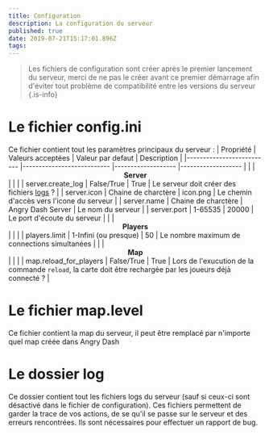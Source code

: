 ```yaml
---
title: Configuration
description: La configuration du serveur
published: true
date: 2019-07-21T15:17:01.896Z
tags: 
---
```


> Les fichiers de configuration sont créer après le premier lancement du serveur, merci de ne pas le créer avant ce premier démarrage afin d'éviter tout problème de compatibilité entre les versions du serveur
{.is-info}


# Le fichier config.ini
Ce fichier contient tout les paramètres principaux du serveur :
| Propriété                	| Valeurs acceptées         	| Valeur par defaut 	| Description |
|--------------------------	|---------------------------	|-------------------	|-------------------	|
|                          	|         <span style="display: flex; justify-content: center; align-items: center;">**Server**</span>        	|                   	|                   	|
| server.create_log        	| False/True                	| True              	| Le serveur doit créer des fichiers [logs](#le-dossier-log) ? |
| server.icon              	| Chaine de charctère 	| icon.png          	| Le chemin d'accès vers l'icone du serveur |
| <span>server.name</span> 	| Chaine de charctère            	| Angry Dash Server 	| Le nom du serveur |
| server.port              	| 1-65535                   	| 20000             	| Le port d'écoute du serveur |
|                          	|        <span style="display: flex; justify-content: center; align-items: center;">**Players**</span>        	|                   	|                   	|
| players.limit            	| 1-Infini (ou presque)     	| 50                	| Le nombre maximum de connections simultanées |
|                          	|          <span style="display: flex; justify-content: center; align-items: center;">**Map**</span>          	|                   	|                   	|
| map.reload_for_players   	| False/True                	| True              	| Lors de l'exucution de la commande `reload`, la carte doit être rechargée par les joueurs déjà connecté ? |

# Le fichier map.level
Ce fichier contient la map du serveur, il peut être remplacé par n'importe quel map créée dans Angry Dash

# Le dossier log
Ce dossier contient tout les fichiers logs du serveur (sauf si ceux-ci sont désactivé dans le fichier de configuration). Ces fichiers permettent de garder la trace de vos actions, de se qu'il se passe sur le serveur et des erreurs rencontrées. Ils sont nécessaires pour effectuer un rapport de bug.